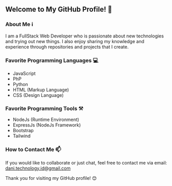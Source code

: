 ## Welcome to My GitHub Profile! 👋

### About Me ℹ️
I am a FullStack Web Developer who is passionate about new technologies and trying out new things. I also enjoy sharing my knowledge and experience through repositories and projects that I create.

### Favorite Programming Languages 💻
- JavaScript
- PhP
- Python
- HTML (Markup Language)
- CSS (Design Language)

### Favorite Programming Tools ⚒️
- NodeJs (Runtime Environment)
- ExpressJs (NodeJs Framework)
- Bootstrap
- Tailwind

### How to Contact Me 📫
If you would like to collaborate or just chat, feel free to contact me via email: [dani.technology.id@gmail.com](mailto:dani.technology.id@gmail.com)

Thank you for visiting my GitHub profile! 😊
